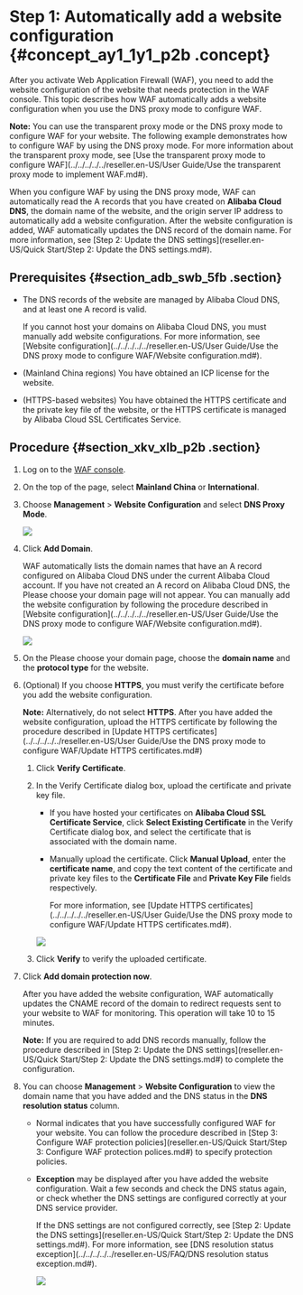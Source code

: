 # Step 1: Automatically add a website configuration {#concept_ay1_1y1_p2b .concept}

After you activate Web Application Firewall \(WAF\), you need to add the website configuration of the website that needs protection in the WAF console. This topic describes how WAF automatically adds a website configuration when you use the DNS proxy mode to configure WAF.

**Note:** You can use the transparent proxy mode or the DNS proxy mode to configure WAF for your website. The following example demonstrates how to configure WAF by using the DNS proxy mode. For more information about the transparent proxy mode, see [Use the transparent proxy mode to configure WAF](../../../../../reseller.en-US/User Guide/Use the transparent proxy mode to implement WAF.md#).

When you configure WAF by using the DNS proxy mode, WAF can automatically read the A records that you have created on **Alibaba Cloud DNS**, the domain name of the website, and the origin server IP address to automatically add a website configuration. After the website configuration is added, WAF automatically updates the DNS record of the domain name. For more information, see [Step 2: Update the DNS settings](reseller.en-US/Quick Start/Step 2: Update the DNS settings.md#).

## Prerequisites {#section_adb_swb_5fb .section}

-   The DNS records of the website are managed by Alibaba Cloud DNS, and at least one A record is valid.

    If you cannot host your domains on Alibaba Cloud DNS, you must manually add website configurations. For more information, see [Website configuration](../../../../../reseller.en-US/User Guide/Use the DNS proxy mode to configure WAF/Website configuration.md#).

-   \(Mainland China regions\) You have obtained an ICP license for the website.
-   \(HTTPS-based websites\) You have obtained the HTTPS certificate and the private key file of the website, or the HTTPS certificate is managed by Alibaba Cloud SSL Certificates Service.

## Procedure {#section_xkv_xlb_p2b .section}

1.  Log on to the [WAF console](https://partners-intl.console.aliyun.com/#/waf).
2.  On the top of the page, select **Mainland China** or **International**.
3.  Choose **Management** \> **Website Configuration** and select **DNS Proxy Mode**.

    ![](http://static-aliyun-doc.oss-cn-hangzhou.aliyuncs.com/assets/img/15546/155323392840172_en-US.png)

4.  Click **Add Domain**.

    WAF automatically lists the domain names that have an A record configured on Alibaba Cloud DNS under the current Alibaba Cloud account. If you have not created an A record on Alibaba Cloud DNS, the Please choose your domain page will not appear. You can manually add the website configuration by following the procedure described in [Website configuration](../../../../../reseller.en-US/User Guide/Use the DNS proxy mode to configure WAF/Website configuration.md#).

    ![](http://static-aliyun-doc.oss-cn-hangzhou.aliyuncs.com/assets/img/15546/15532339287562_en-US.png)

5.  On the Please choose your domain page, choose the **domain name** and the **protocol type** for the website.
6.  \(Optional\) If you choose **HTTPS**, you must verify the certificate before you add the website configuration.

    **Note:** Alternatively, do not select **HTTPS**. After you have added the website configuration, upload the HTTPS certificate by following the procedure described in [Update HTTPS certificates](../../../../../reseller.en-US/User Guide/Use the DNS proxy mode to configure WAF/Update HTTPS certificates.md#)

    1.  Click **Verify Certificate**.
    2.  In the Verify Certificate dialog box, upload the certificate and private key file.

        -   If you have hosted your certificates on **Alibaba Cloud SSL Certificate Service**, click **Select Existing Certificate** in the Verify Certificate dialog box, and select the certificate that is associated with the domain name.
        -   Manually upload the certificate. Click **Manual Upload**, enter the **certificate name**, and copy the text content of the certificate and private key files to the **Certificate File** and **Private Key File** fields respectively.

            For more information, see [Update HTTPS certificates](../../../../../reseller.en-US/User Guide/Use the DNS proxy mode to configure WAF/Update HTTPS certificates.md#).

        ![](http://static-aliyun-doc.oss-cn-hangzhou.aliyuncs.com/assets/img/15546/15532339287567_en-US.png)

    3.  Click **Verify** to verify the uploaded certificate.
7.  Click **Add domain protection now**.

    After you have added the website configuration, WAF automatically updates the CNAME record of the domain to redirect requests sent to your website to WAF for monitoring. This operation will take 10 to 15 minutes.

    **Note:** If you are required to add DNS records manually, follow the procedure described in [Step 2: Update the DNS settings](reseller.en-US/Quick Start/Step 2: Update the DNS settings.md#) to complete the configuration.

8.  You can choose **Management** \> **Website Configuration** to view the domain name that you have added and the DNS status in the **DNS resolution status** column.
    -   Normal indicates that you have successfully configured WAF for your website. You can follow the procedure described in [Step 3: Configure WAF protection policies](reseller.en-US/Quick Start/Step 3: Configure WAF protection polices.md#) to specify protection policies.
    -   **Exception** may be displayed after you have added the website configuration. Wait a few seconds and check the DNS status again, or check whether the DNS settings are configured correctly at your DNS service provider.

        If the DNS settings are not configured correctly, see [Step 2: Update the DNS settings](reseller.en-US/Quick Start/Step 2: Update the DNS settings.md#). For more information, see [DNS resolution status exception](../../../../../reseller.en-US/FAQ/DNS resolution status exception.md#).

        ![](http://static-aliyun-doc.oss-cn-hangzhou.aliyuncs.com/assets/img/15546/15532339287570_en-US.png)


